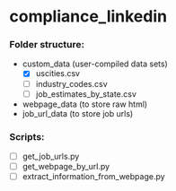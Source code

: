 # compliance_linkedin

### Folder structure:

* custom_data (user-compiled data sets)
  - [x] uscities.csv
  - [ ] industry_codes.csv
  - [ ] job_estimates_by_state.csv
* webpage_data (to store raw html)
* job_url_data (to store job urls)

### Scripts:
- [ ] get_job_urls.py
- [ ] get_webpage_by_url.py
- [ ] extract_information_from_webpage.py
